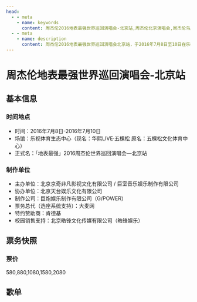 ```yaml
---
head:
  - - meta
    - name: keywords
      content: 周杰伦2016地表最强世界巡回演唱会-北京站,周杰伦北京演唱会,周杰伦鸟巢演唱会,工人体育馆周杰伦
  - - meta
    - name: description
      content: 周杰伦2016地表最强世界巡回演唱会北京站，于2016年7月8日至10日在乐视体育生态中心（现名：华熙LIVE·五棵松）举行，票务快照和歌单详情。
---
```


# 周杰伦地表最强世界巡回演唱会-北京站

## 基本信息

### 时间地点
- 时间：2016年7月8日-2016年7月10日
- 场馆：乐视体育生态中心（现名：华熙LIVE·五棵松 原名：五棵松文化体育中心）
- 正式名：「地表最强」2016周杰伦世界巡回演唱会—北京站

### 制作单位
- 主办单位：北京京奇非凡影视文化有限公司 / 巨室音乐娱乐制作有限公司
- 协办单位：北京天台娱乐文化有限公司
- 制作公司：巨炮娱乐制作有限公司（G/POWER）
- 票务总代（选座系统支持）：大麦网
- 特约赞助商：肯德基
- 校园销售支持：北京皓锋文化传媒有限公司（皓锋娱乐）

## 票务快照
### 票价
580,880,1080,1580,2080

## 歌单
